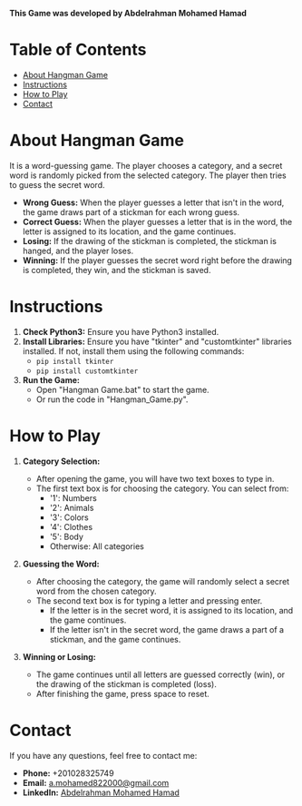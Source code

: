 **This Game was developed by Abdelrahman Mohamed Hamad**

# Table of Contents
- [About Hangman Game](#about-hangman-game)
- [Instructions](#instructions)
- [How to Play](#how-to-play)
- [Contact](#contact)

# About Hangman Game

It is a word-guessing game. The player chooses a category, and a secret word is randomly picked from the selected category. The player then tries to guess the secret word.

- **Wrong Guess:** When the player guesses a letter that isn't in the word, the game draws part of a stickman for each wrong guess.
- **Correct Guess:** When the player guesses a letter that is in the word, the letter is assigned to its location, and the game continues.
- **Losing:** If the drawing of the stickman is completed, the stickman is hanged, and the player loses.
- **Winning:** If the player guesses the secret word right before the drawing is completed, they win, and the stickman is saved.

# Instructions

1. **Check Python3:** Ensure you have Python3 installed.
2. **Install Libraries:** Ensure you have "tkinter" and "customtkinter" libraries installed. If not, install them using the following commands:
   - `pip install tkinter`
   - `pip install customtkinter`
3. **Run the Game:**
   - Open "Hangman Game.bat" to start the game.
   - Or run the code in "Hangman_Game.py".

# How to Play

1. **Category Selection:**
   - After opening the game, you will have two text boxes to type in.
   - The first text box is for choosing the category. You can select from:
     - '1': Numbers
     - '2': Animals
     - '3': Colors
     - '4': Clothes
     - '5': Body
     - Otherwise: All categories

2. **Guessing the Word:**
   - After choosing the category, the game will randomly select a secret word from the chosen category.
   - The second text box is for typing a letter and pressing enter.
     - If the letter is in the secret word, it is assigned to its location, and the game continues.
     - If the letter isn't in the secret word, the game draws a part of a stickman, and the game continues.

3. **Winning or Losing:**
   - The game continues until all letters are guessed correctly (win), or the drawing of the stickman is completed (loss).
   - After finishing the game, press space to reset.

# Contact

If you have any questions, feel free to contact me:
- **Phone:** +201028325749
- **Email:** a.mohamed822000@gmail.com
- **LinkedIn:** [Abdelrahman Mohamed Hamad](https://www.linkedin.com/in/abdelrahman-mohamed-a1956b247/)